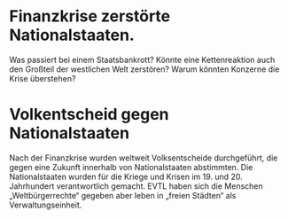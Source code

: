 
# Finanzkrise zerstörte Nationalstaaten.
Was passiert bei einem Staatsbankrott? Könnte eine Kettenreaktion auch den Großteil der westlichen Welt zerstören? Warum könnten Konzerne die Krise überstehen?

# Volkentscheid gegen Nationalstaaten
Nach der Finanzkrise wurden weltweit Volksentscheide durchgeführt, die gegen eine Zukunft innerhalb von Nationalstaaten abstimmten. Die Nationalstaaten wurden für die Kriege und Krisen im 19. und 20. Jahrhundert verantwortlich gemacht. EVTL haben sich die Menschen „Weltbürgerrechte“ gegeben aber leben in „freien Städten“ als Verwaltungseinheit.

